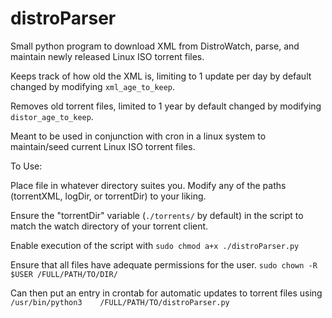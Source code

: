 # distroParser
Small python program to download XML from DistroWatch, parse, and maintain newly released Linux ISO torrent files.

Keeps track of how old the XML is, limiting to 1 update per day by default changed by modifying ```xml_age_to_keep```.

Removes old torrent files, limited to 1 year by default changed by modifying ```distor_age_to_keep```.

Meant to be used in conjunction with cron in a linux system to maintain/seed current Linux ISO torrent files.

To Use:

  Place file in whatever directory suites you.  Modify any of the paths (torrentXML, logDir, or torrentDir) to your liking.
  
  Ensure the "torrentDir" variable (```./torrents/``` by default) in the script to match the watch directory of your torrent client.
  
  Enable execution of the script with ```sudo chmod a+x ./distroParser.py```
  
  Ensure that all files have adequate permissions for the user.  ```sudo chown -R $USER /FULL/PATH/TO/DIR/```
  
  Can then put an entry in crontab for automatic updates to torrent files using 
  ```/usr/bin/python3    /FULL/PATH/TO/distroParser.py```
